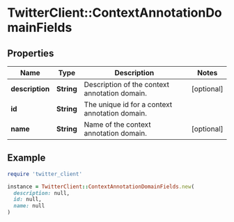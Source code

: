 # TwitterClient::ContextAnnotationDomainFields

## Properties

| Name | Type | Description | Notes |
| ---- | ---- | ----------- | ----- |
| **description** | **String** | Description of the context annotation domain. | [optional] |
| **id** | **String** | The unique id for a context annotation domain. |  |
| **name** | **String** | Name of the context annotation domain. | [optional] |

## Example

```ruby
require 'twitter_client'

instance = TwitterClient::ContextAnnotationDomainFields.new(
  description: null,
  id: null,
  name: null
)
```

